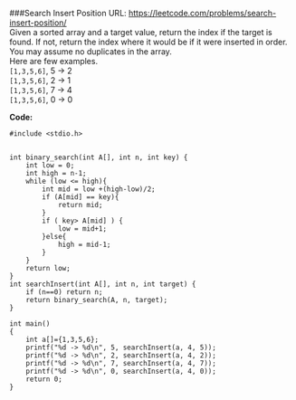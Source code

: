 ###Search Insert Position
URL: https://leetcode.com/problems/search-insert-position/</br>
Given a sorted array and a target value, return the index if the target is found. If not, return the index where it would be if it were inserted in order.</br>
You may assume no duplicates in the array.</br>
Here are few examples.</br>
`[1,3,5,6]`, 5 → 2</br>
`[1,3,5,6]`, 2 → 1</br>
`[1,3,5,6]`, 7 → 4</br>
`[1,3,5,6]`, 0 → 0

__Code:__

	#include <stdio.h>


	int binary_search(int A[], int n, int key) {
	    int low = 0;
	    int high = n-1;
	    while (low <= high){
	        int mid = low +(high-low)/2;
	        if (A[mid] == key){
	            return mid;
	        }
	        if ( key> A[mid] ) {
	            low = mid+1;
	        }else{
	            high = mid-1;
	        }
	    }
	    return low;
	}
	int searchInsert(int A[], int n, int target) {
	    if (n==0) return n;
	    return binary_search(A, n, target);
	}

	int main()
	{
	    int a[]={1,3,5,6};
	    printf("%d -> %d\n", 5, searchInsert(a, 4, 5));
	    printf("%d -> %d\n", 2, searchInsert(a, 4, 2));
	    printf("%d -> %d\n", 7, searchInsert(a, 4, 7));
	    printf("%d -> %d\n", 0, searchInsert(a, 4, 0));
	    return 0;
	}